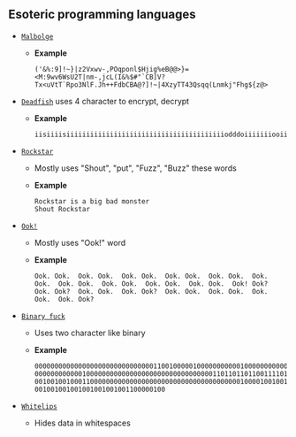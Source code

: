 ## Esoteric programming languages

- [`Malbolge`](http://malbolge.doleczek.pl/)

  - **Example** 
  
    ```
    ('&%:9]!~}|z2Vxwv-,POqponl$Hjig%eB@@>}=<M:9wv6WsU2T|nm-,jcL(I&%$#"`CB]V?Tx<uVtT`Rpo3NlF.Jh++FdbCBA@?]!~|4XzyTT43Qsqq(Lnmkj"Fhg${z@>
    ```

- [`Deadfish`](https://www.dcode.fr/deadfish-language) uses 4 character to encrypt, decrypt

  - **Example**
  
    ```                             
    iisiiiisiiiiiiiiiiiiiiiiiiiiiiiiiiiiiiiiiiiiiiiiodddoiiiiiiiooiiio
    ```
    
- [`Rockstar`](https://codewithrockstar.com/online)

  - Mostly uses "Shout", "put", "Fuzz", "Buzz" these words
  - **Example**
  
    ```
    Rockstar is a big bad monster
    Shout Rockstar
    ```
- [`Ook!`](https://www.dcode.fr/ook-language)
  
  - Mostly uses "Ook!" word
  - **Example**
   
    ```
    Ook. Ook.  Ook. Ook.  Ook. Ook.  Ook. Ook.  Ook. Ook.  Ook. Ook.  Ook. Ook.  Ook. Ook.  Ook. Ook.  Ook. Ook.  Ook! Ook?  Ook. Ook?  Ook. Ook.  Ook. Ook?  Ook. Ook.  Ook. Ook.  Ook. Ook.  Ook. Ook?
    ```

- [`Binary fuck`](https://www.dcode.fr/binaryfuck-language)

  - Uses two character like binary
  - **Example**
  
    ```
    0000000000000000000000000000001100100000100000000000100000000000
    0000000000001000000000000000000000000000000001101101101100111101
    0010010010001100000000000000000000000000000000000000100001001001
    001001001001001001001001100000100
    ```

- [`Whitelips`](https://vii5ard.github.io/whitespace/)
  
  - Hides data in whitespaces
  
